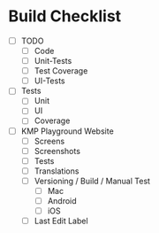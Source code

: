 # Build Checklist
- [ ] TODO
  - [ ] Code
  - [ ] Unit-Tests
  - [ ] Test Coverage
  - [ ] UI-Tests
- [ ] Tests
  - [ ] Unit
  - [ ] UI
  - [ ] Coverage
- [ ] KMP Playground Website
  - [ ] Screens
  - [ ] Screenshots
  - [ ] Tests
  - [ ] Translations
  - [ ] Versioning / Build / Manual Test
    - [ ] Mac
    - [ ] Android
    - [ ] iOS
  - [ ] Last Edit Label
